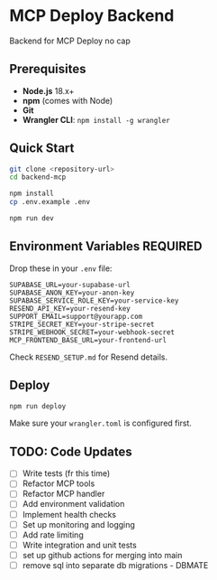 # MCP Deploy Backend

Backend for MCP Deploy no cap

## Prerequisites

- **Node.js** 18.x+ 
- **npm** (comes with Node)
- **Git** 
- **Wrangler CLI**: `npm install -g wrangler`

## Quick Start

```bash
git clone <repository-url>
cd backend-mcp

npm install
cp .env.example .env

npm run dev
```

## Environment Variables REQUIRED

Drop these in your `.env` file:

```
SUPABASE_URL=your-supabase-url
SUPABASE_ANON_KEY=your-anon-key
SUPABASE_SERVICE_ROLE_KEY=your-service-key
RESEND_API_KEY=your-resend-key
SUPPORT_EMAIL=support@yourapp.com
STRIPE_SECRET_KEY=your-stripe-secret
STRIPE_WEBHOOK_SECRET=your-webhook-secret
MCP_FRONTEND_BASE_URL=your-frontend-url
```

Check `RESEND_SETUP.md` for Resend details.

## Deploy

```bash
npm run deploy
```

Make sure your `wrangler.toml` is configured first.

## TODO: Code Updates
- [ ] Write tests (fr this time)
- [ ] Refactor MCP tools
- [ ] Refactor MCP handler
- [ ] Add environment validation
- [ ] Implement health checks
- [ ] Set up monitoring and logging
- [ ] Add rate limiting
- [ ] Write integration and unit tests
- [ ] set up github actions for merging into main 
- [ ] remove sql into separate db migrations - DBMATE